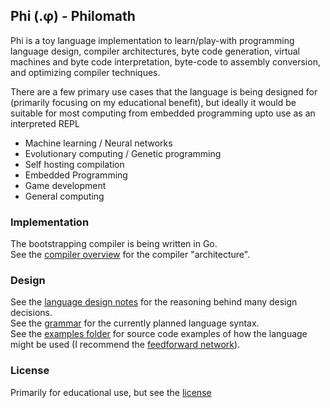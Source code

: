  Phi (.φ) - Philomath
----------------------
Phi is a toy language implementation to learn/play-with programming language
design, compiler architectures, byte code generation, virtual machines and
byte code interpretation, byte-code to assembly conversion, and optimizing
compiler techniques.

There are a few primary use cases that the language is being designed for
(primarily focusing on my educational benefit), but ideally it would be suitable
for most computing from embedded programming upto use as an interpreted REPL

 * Machine learning / Neural networks
 * Evolutionary computing / Genetic programming
 * Self hosting compilation
 * Embedded Programming
 * Game development
 * General computing

### Implementation
The bootstrapping compiler is being written in Go.  
See the [compiler overview](docs/compiler.md) for the compiler "architecture".  

### Design
See the [language design notes](docs/notes.md) for the reasoning behind many design decisions.  
See the [grammar](grammar.ebnf) for the currently planned language syntax.  
See the [examples folder](examples) for source code examples of how the language
might be used (I recommend the [feedforward network](examples/feedforward.phi)).  

### License
Primarily for educational use,
but see the [license](license.txt)
